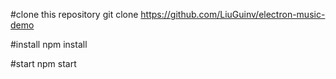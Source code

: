 #clone this repository
git clone https://github.com/LiuGuinv/electron-music-demo

#install
npm install

#start
npm start